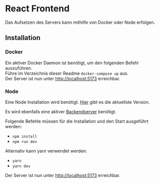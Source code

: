 # React Frontend
Das Aufsetzen des Servers kann mithilfe von Docker oder Node erfolgen.
## Installation
### Docker
Ein aktiver Docker Daemon ist benötigt, um den folgenden Befehl auszuführen.  
Führe im Verzeichnis dieser Readme `docker-compose up` aus.   
Der Server ist nun unter [http://localhost:5173](http://localhost:5173) erreichbar.

### Node 
Eine Node Installation wird benötigt. [Hier](https://nodejs.org/en/download) gibt es die aktuellste Version.  

Es wird ebenfalls eine aktiver [Backendserver](https://gitlab.bht-berlin.de/s52888/moderne-webentwicklung-htmx/-/tree/main/forum-react/backend?ref_type=heads) benötigt.
  
Folgende Befehle müssen für die Installation und den Start ausgeführt werden:

   - `npm install`
   - `npm run dev`
 
 Alternativ kann yarn verwendet werden: 
 - `yarn`
- `yarn dev`
    
Der Server ist nun unter [http://localhost:5173](http://localhost:5173) erreichbar.

